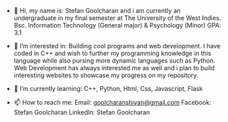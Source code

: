 - 👋 Hi, my name is: 
   Stefan Goolcharan and i am currently an undergraduate in my final semester at The University of the West Indies. 
   Bsc. Information Technology (General major) & Psychology (Minor) GPA: 3.1

- 👀 I’m interested in: 
   Building cool programs and web development. I have coded in C++ and wish to further 
   my programming knowledge in this language while also pursing more dynamic languages such as Python.
   Web Development has always interested me as well and i plan to build interesting websites to showcase my progress 
   on my repository.
 
- 🌱 I’m currently learning: 
   C++, Python, Html, Css, Javascript, Flask
   
- 📫 How to reach me: 
   Email: goolcharanshivan@gmail.com 
   Facebook: Stefan Goolcharan 
   LinkedIn: Stefan Goolcharan 

<!---
stefangoolcharan/stefangoolcharan is a ✨ special ✨ repository because its `README.md` (this file) appears on your GitHub profile.
You can click the Preview link to take a look at your changes.
--->
